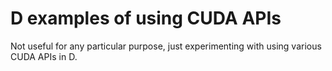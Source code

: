 # D examples of using CUDA APIs 

Not useful for any particular purpose, just experimenting with using various CUDA APIs in D.


